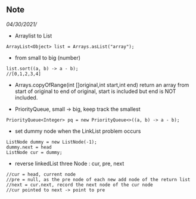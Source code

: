 ## Note

*04/30/2021/*

- Arraylist to List
```
ArrayList<Object> list = Arrays.asList("array");
```

- from small to big (number)
```
list.sort((a, b) -> a - b);
//[0,1,2,3,4]
```

- Arrays.copyOfRange(int []original,int start,int end)
return an array from start of original to end of original, start is included but end is NOT included.

- PriorityQueue, small -> big, keep track the smallest
```
PriorityQueue<Integer> pq = new PriorityQueue<>((a, b) -> a - b);
```

- set dummy node when the LinkList problem occurs
```
ListNode dummy = new ListNode(-1);
dummy.next = head
ListNode cur = dummy;
```

- reverse linkedList
three Node : cur, pre, next
```
//cur = head, current node
//pre = null, as the pre node of each new add node of the return list
//next = cur.next, record the next node of the cur node
//cur pointed to next -> point to pre
```